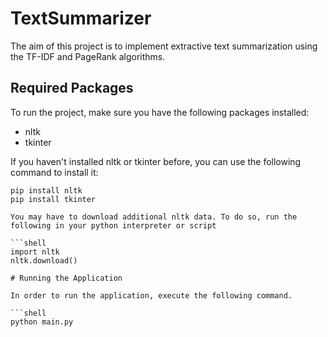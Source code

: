 # TextSummarizer

The aim of this project is to implement extractive text summarization using the TF-IDF and PageRank algorithms.

## Required Packages

To run the project, make sure you have the following packages installed:

- nltk
- tkinter

If you haven't installed nltk or tkinter before, you can use the following command to install it:

```shell
pip install nltk
pip install tkinter

You may have to download additional nltk data. To do so, run the following in your python interpreter or script

```shell
import nltk
nltk.download()

# Running the Application

In order to run the application, execute the following command.

```shell
python main.py
